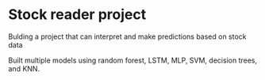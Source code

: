 # Stock reader project

Bulding a project that can interpret and make predictions based on stock data

Built multiple models using random forest, LSTM, MLP, SVM, decision trees, and KNN.
